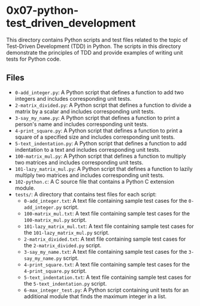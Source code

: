 # 0x07-python-test_driven_development

This directory contains Python scripts and test files related to the topic of Test-Driven Development (TDD) in Python. The scripts in this directory demonstrate the principles of TDD and provide examples of writing unit tests for Python code.

## Files

- `0-add_integer.py`: A Python script that defines a function to add two integers and includes corresponding unit tests.
- `2-matrix_divided.py`: A Python script that defines a function to divide a matrix by a scalar and includes corresponding unit tests.
- `3-say_my_name.py`: A Python script that defines a function to print a person's name and includes corresponding unit tests.
- `4-print_square.py`: A Python script that defines a function to print a square of a specified size and includes corresponding unit tests.
- `5-text_indentation.py`: A Python script that defines a function to add indentation to a text and includes corresponding unit tests.
- `100-matrix_mul.py`: A Python script that defines a function to multiply two matrices and includes corresponding unit tests.
- `101-lazy_matrix_mul.py`: A Python script that defines a function to lazily multiply two matrices and includes corresponding unit tests.
- `102-python.c`: A C source file that contains a Python C extension module.
- `tests/`: A directory that contains test files for each script:
  - `0-add_integer.txt`: A text file containing sample test cases for the `0-add_integer.py` script.
  - `100-matrix_mul.txt`: A text file containing sample test cases for the `100-matrix_mul.py` script.
  - `101-lazy_matrix_mul.txt`: A text file containing sample test cases for the `101-lazy_matrix_mul.py` script.
  - `2-matrix_divided.txt`: A text file containing sample test cases for the `2-matrix_divided.py` script.
  - `3-say_my_name.txt`: A text file containing sample test cases for the `3-say_my_name.py` script.
  - `4-print_square.txt`: A text file containing sample test cases for the `4-print_square.py` script.
  - `5-text_indentation.txt`: A text file containing sample test cases for the `5-text_indentation.py` script.
  - `6-max_integer_test.py`: A Python script containing unit tests for an additional module that finds the maximum integer in a list.
